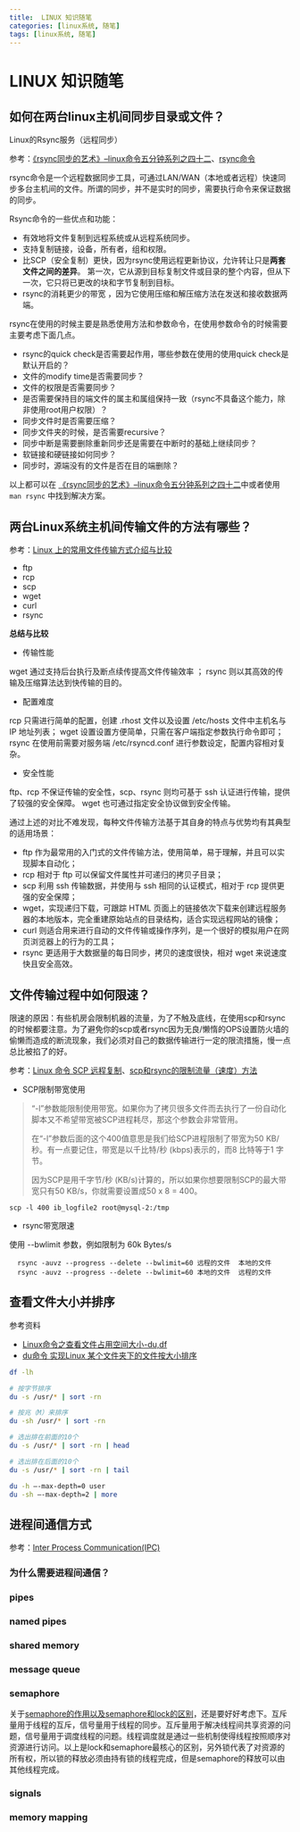 ```yaml
---
title:  LINUX 知识随笔
categories: [linux系统, 随笔]
tags: [linux系统, 随笔]
---
```

# LINUX 知识随笔

## 如何在两台linux主机间同步目录或文件？

Linux的Rsync服务（远程同步）

参考：[《rsync同步的艺术》–linux命令五分钟系列之四十二](http://roclinux.cn/?p=2643)、[rsync命令](http://man.linuxde.net/rsync)

rsync命令是一个远程数据同步工具，可通过LAN/WAN（本地或者远程）快速同步多台主机间的文件。所谓的同步，并不是实时的同步，需要执行命令来保证数据的同步。

Rsync命令的一些优点和功能：

- 有效地将文件复制到远程系统或从远程系统同步。
- 支持复制链接，设备，所有者，组和权限。
- 比SCP（安全复制）更快，因为rsync使用远程更新协议，允许转让只是**两套文件之间的差异**。 第一次，它从源到目标复制文件或目录的整个内容，但从下一次，它只将已更改的块和字节复制到目标。
- rsync的消耗更少的带宽 ，因为它使用压缩和解压缩方法在发送和接收数据两端。

rsync在使用的时候主要是熟悉使用方法和参数命令，在使用参数命令的时候需要主要考虑下面几点。
- rsync的quick check是否需要起作用，哪些参数在使用的使用quick check是默认开启的？
- 文件的modify time是否需要同步？
- 文件的权限是否需要同步？
- 是否需要保持目的端文件的属主和属组保持一致（rsync不具备这个能力，除非使用root用户权限）？
- 同步文件时是否需要压缩？
- 同步文件夹的时候，是否需要recursive？
- 同步中断是需要删除重新同步还是需要在中断时的基础上继续同步？
- 软链接和硬链接如何同步？
- 同步时，源端没有的文件是否在目的端删除？

以上都可以在 [《rsync同步的艺术》–linux命令五分钟系列之四十二](http://roclinux.cn/?p=2643)中或者使用 `man rsync` 中找到解决方案。

## 两台Linux系统主机间传输文件的方法有哪些？
参考：[Linux 上的常用文件传输方式介绍与比较](https://www.ibm.com/developerworks/cn/linux/l-cn-filetransfer/)
- ftp
- rcp
- scp
- wget
- curl
- rsync

**总结与比较**
- 传输性能

wget 通过支持后台执行及断点续传提高文件传输效率 ； rsync 则以其高效的传输及压缩算法达到快传输的目的。
- 配置难度

rcp 只需进行简单的配置，创建 .rhost 文件以及设置 /etc/hosts 文件中主机名与 IP 地址列表； wget 
设置设置方便简单，只需在客户端指定参数执行命令即可； rsync 在使用前需要对服务端 /etc/rsyncd.conf 进行参数设定，配置内容相对复杂。
- 安全性能

ftp、rcp 不保证传输的安全性，scp、rsync 则均可基于 ssh 认证进行传输，提供了较强的安全保障。 wget 也可通过指定安全协议做到安全传输。

通过上述的对比不难发现，每种文件传输方法基于其自身的特点与优势均有其典型的适用场景：
- ftp 作为最常用的入门式的文件传输方法，使用简单，易于理解，并且可以实现脚本自动化；
- rcp 相对于 ftp 可以保留文件属性并可递归的拷贝子目录；
- scp 利用 ssh 传输数据，并使用与 ssh 相同的认证模式，相对于 rcp 提供更强的安全保障；
- wget，实现递归下载，可跟踪 HTML 页面上的链接依次下载来创建远程服务器的本地版本，完全重建原始站点的目录结构，适合实现远程网站的镜像；
- curl 则适合用来进行自动的文件传输或操作序列，是一个很好的模拟用户在网页浏览器上的行为的工具；
- rsync 更适用于大数据量的每日同步，拷贝的速度很快，相对 wget 来说速度快且安全高效。


## 文件传输过程中如何限速？
限速的原因：有些机房会限制机器的流量，为了不触及底线，在使用scp和rsync的时候都要注意。为了避免你的scp或者rsync因为无良/懒惰的OPS设置防火墙的偷懒而造成的断流现象，我们必须对自己的数据传输进行一定的限流措施，慢一点总比被掐了的好。

参考：[Linux 命令 SCP 远程复制](http://www.nathanyan.com/2016/04/10/Linux-%E5%91%BD%E4%BB%A4-SCP-%E8%BF%9C%E7%A8%8B%E5%A4%8D%E5%88%B6/)、[scp和rsync的限制流量（速度）方法](http://www.54chen.com/life/%E5%A6%82%E4%BD%95%E5%AF%B9%E4%BB%98%E6%97%A0%E8%89%AF%E6%87%92%E6%83%B0ops%E7%9A%84%E5%8F%AF%E8%80%BB%E7%9A%84%E9%99%90%E6%B5%81%E6%8E%AA%E6%96%BD.html)
- SCP限制带宽使用

>“-l”参数能限制使用带宽。如果你为了拷贝很多文件而去执行了一份自动化脚本又不希望带宽被SCP进程耗尽，那这个参数会非常管用。  
>
> 在“-l”参数后面的这个400值意思是我们给SCP进程限制了带宽为50 KB/秒。有一点要记住，带宽是以千比特/秒 (kbps)表示的，而8 比特等于1 字节。 
>
> 因为SCP是用千字节/秒 (KB/s)计算的，所以如果你想要限制SCP的最大带宽只有50 KB/s，你就需要设置成50 x 8 = 400。
```shell
scp -l 400 ib_logfile2 root@mysql-2:/tmp
```

- rsync带宽限速

使用 --bwlimit 参数，例如限制为 60k Bytes/s
```shell
  rsync -auvz --progress --delete --bwlimit=60 远程的文件  本地的文件
  rsync -auvz --progress --delete --bwlimit=60 本地的文件  远程的文件
```

## 查看文件大小并排序
参考资料
- [Linux命令之查看文件占用空间大小-du,df](https://blog.csdn.net/wangjunjun2008/article/details/19840671)
- [du命令 实现Linux 某个文件夹下的文件按大小排序](http://www.cnblogs.com/mfryf/p/3243211.html)

```sh
df -lh

# 按字节排序
du -s /usr/* | sort -rn

# 按兆（M）来排序
du -sh /usr/* | sort -rn

# 选出排在前面的10个
du -s /usr/* | sort -rn | head

# 选出排在后面的10个
du -s /usr/* | sort -rn | tail

du -h –-max-depth=0 user
du -sh –-max-depth=2 | more
```

## 进程间通信方式
参考：[Inter Process Communication(IPC)](https://www.tutorialspoint.com/inter_process_communication/index.htm)
### 为什么需要进程间通信？
### pipes
### named pipes
### shared memory
### message queue
### semaphore
关于[semaphore的作用以及semaphore和lock的区别](https://blog.csdn.net/zm1_1zm/article/details/76128701)，还是要好好考虑下。互斥量用于线程的互斥，信号量用于线程的同步。互斥量用于解决线程间共享资源的问题，信号量用于调度线程的问题。线程调度就是通过一些机制使得线程按照顺序对资源进行访问。以上是lock和semaphore最核心的区别，另外锁代表了对资源的所有权，所以锁的释放必须由持有锁的线程完成，但是semaphore的释放可以由其他线程完成。
### signals
### memory mapping